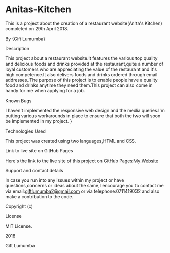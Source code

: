 # Anitas-Kitchen
This is a project about the creation of a restaurant website(Anita's Kitchen) completed on 29th April 2018.

By {Gift Lumumba}

Description

This project about a restaurant website.It features the various top quality and delicious foods and drinks provided at the restaurant,quite a number of loyal customers who are appreciating the value of the restaurant and it's high competence.It also delivers foods and drinks ordered through email addresses..The purpose of this project is to enable people have a quality food and drinks anytime they need them.This project can also come in handy for me when applying for a job.

Known Bugs

I haven't implemented the responsive web design and the media queries.I'm putting various workarounds in place to ensure that both the two will soon be implemented in my project. }

Technologies Used

This project was created using two languages,HTML and CSS.

Link to live site on GitHub Pages

Here's the link to the live site of this project on GitHub Pages:[My Website](https://gift-lumumba.github.io/Anitas-Kitchen/)

Support and contact details

In case you run into any issues within my project or have questions,concerns or ideas about the same,I encourage you to contact me via email:giftlumumba2@gmail.com or via telephone:0711419032 and also make a contribution to the code.

Copyright (c)

License

MIT License.

2018

Gift Lumumba
